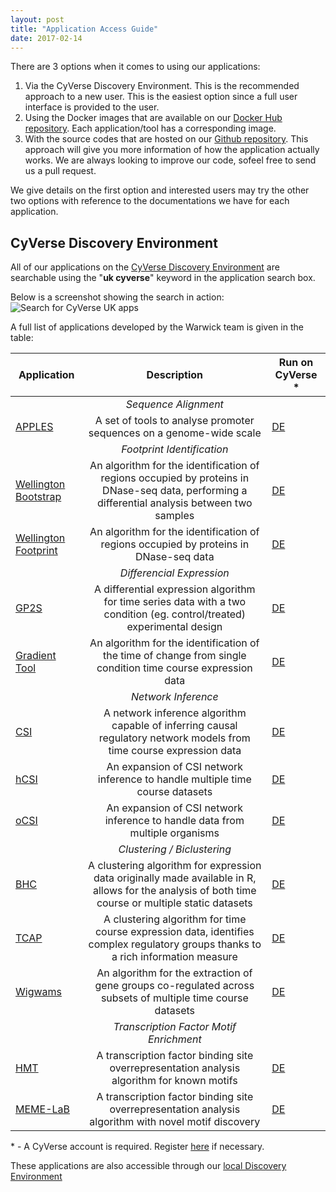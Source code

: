 ```yaml
---
layout: post
title: "Application Access Guide"
date: 2017-02-14
---
```


There are 3 options when it comes to using our applications:

1. Via the CyVerse Discovery Environment. This is the recommended approach to a new user. This is the easiest option since a full user interface is provided to the user.
2. Using the Docker images that are available on our [Docker Hub repository](https://hub.docker.com/u/cyversewarwick/). Each application/tool has a corresponding image.
3. With the source codes that are hosted on our [Github repository](https://github.com/cyversewarwick). This approach will give you more information of how the application actually works. We are always looking to improve our code, sofeel free to send us a pull request.

We give details on the first option and interested users may try the other two options with reference to the documentations we have for each application.

## CyVerse Discovery Environment

All of our applications on the [CyVerse Discovery Environment](https://de.cyverse.org/) are searchable using the "**uk cyverse**" keyword in the application search box.

Below is a screenshot showing the search in action:
![Search for CyVerse UK apps](https://cyversewarwick.github.io/images/Search_Apps.png)

A full list of applications developed by the Warwick team is given in the table:

| Application | Description | Run on CyVerse \* |
| --- | :---: | --- |
|  | *Sequence Alignment* |  |
| [APPLES](https://github.com/cyversewarwick/apples) | A set of tools to analyse promoter sequences on a genome-wide scale| [DE](https://de.cyverse.org/de/?type=apps&app-id=d99ca952-dbe2-11e6-9e37-0242ac120003) |
|  | *Footprint Identification* |  |
| [Wellington Bootstrap](https://github.com/cyversewarwick/wellington-bootstrap) | An algorithm for the identification of regions occupied by proteins in DNase-seq data, performing a differential analysis between two samples | [DE](https://de.cyverse.org/de/?type=apps&app-id=cbf83e84-1cf1-11e6-b710-0242ac120003) |
| [Wellington Footprint](https://github.com/cyversewarwick/wellington-footprint) | An algorithm for the identification of regions occupied by proteins in DNase-seq data | [DE](https://de.cyverse.org/de/?type=apps&app-id=035655fc-2736-11e6-ac3b-0242ac120003) |
|  | *Differencial Expression* |  |
| [GP2S](https://github.com/cyversewarwick/gp2s) | A differential expression algorithm for time series data with a two condition (eg. control/treated) experimental design | [DE](https://de.cyverse.org/de/?type=apps&app-id=655a8432-7432-11e6-a6f8-0242ac120003) |
| [Gradient Tool](https://github.com/cyversewarwick/gradienttool) | An algorithm for the identification of the time of change from single condition time course expression data | [DE](https://de.cyverse.org/de/?type=apps&app-id=11d9f454-78d4-11e6-9314-0242ac120003) |
|  | *Network Inference* |  |
| [CSI](https://github.com/cyversewarwick/csi) | A network inference algorithm capable of inferring causal regulatory network models from time course expression data | [DE](https://de.cyverse.org/de/?type=apps&app-id=12659e20-1c39-11e6-8842-0242ac120003) |
| [hCSI](https://github.com/cyversewarwick/hcsi) | An expansion of CSI network inference to handle multiple time course datasets | [DE](https://de.cyverse.org/de/?type=apps&app-id=ae88f3b0-1c3e-11e6-b0d6-0242ac120003) |
| [oCSI](https://github.com/cyversewarwick/ocsi) | An expansion of CSI network inference to handle data from multiple organisms | [DE](https://de.cyverse.org/de/?type=apps&app-id=429173d2-1c46-11e6-aaba-0242ac120003) |
|  | *Clustering / Biclustering* |  |
| [BHC](https://github.com/cyversewarwick/bhc) | A clustering algorithm for expression data originally made available in R, allows for the analysis of both time course or multiple static datasets | [DE](https://de.cyverse.org/de/?type=apps&app-id=1e03e32e-4e87-11e6-bd1d-0242ac120003) |
| [TCAP](https://github.com/cyversewarwick/tcap) | A clustering algorithm for time course expression data, identifies complex regulatory groups thanks to a rich information measure | [DE](https://de.cyverse.org/de/?type=apps&app-id=d874c350-ad90-11e6-a854-0242ac120003) |
| [Wigwams](https://github.com/cyversewarwick/wigwams) | An algorithm for the extraction of gene groups co-regulated across subsets of multiple time course datasets | [DE](https://de.cyverse.org/de/?type=apps&app-id=d5d04224-1cf8-11e6-81c4-0242ac120003) |
|  | *Transcription Factor Motif Enrichment* |  |
| [HMT](https://github.com/cyversewarwick/hmt) | A transcription factor binding site overrepresentation analysis algorithm for known motifs | [DE](https://de.cyverse.org/de/?type=apps&app-id=818d8ce0-5e4c-11e6-ac0d-0242ac120003) |
| [MEME-LaB](https://github.com/cyversewarwick/meme_lab) | A transcription factor binding site overrepresentation analysis algorithm with novel motif discovery | [DE](https://de.cyverse.org/de/?type=apps&app-id=b781fc48-8edd-11e6-b4ab-0242ac120003) |



\* - A CyVerse account is required. Register [here](https://user.cyverse.org/) if necessary.

These applications are also accessible through our [local Discovery Environment](https://cyverse.warwick.ac.uk/de)
